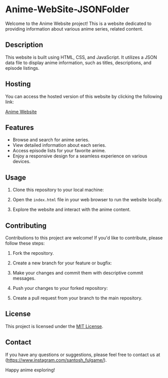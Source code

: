 # Anime-WebSite-JSONFolder

Welcome to the Anime Website project! This is a website dedicated to providing information about various anime series, related content.

## Description

This website is built using HTML, CSS, and JavaScript. It utilizes a JSON data file to display anime information, such as titles, descriptions, and episode listings.

## Hosting

You can access the hosted version of this website by clicking the following link:

[Anime Website](https://gojoanimezone.netlify.app/)

## Features

- Browse and search for anime series.
- View detailed information about each series.
- Access episode lists for your favorite anime.
- Enjoy a responsive design for a seamless experience on various devices.

## Usage

1. Clone this repository to your local machine:
   
2. Open the `index.html` file in your web browser to run the website locally.

3. Explore the website and interact with the anime content.

## Contributing

Contributions to this project are welcome! If you'd like to contribute, please follow these steps:

1. Fork the repository.

2. Create a new branch for your feature or bugfix:
   
3. Make your changes and commit them with descriptive commit messages.

4. Push your changes to your forked repository:

5. Create a pull request from your branch to the main repository.

## License

This project is licensed under the [MIT License](LICENSE).

## Contact

If you have any questions or suggestions, please feel free to contact us at (https://www.instagram.com/santosh_fulgame/).

Happy anime exploring!





